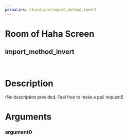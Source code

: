 ```yaml
---
permalink: /functions/import_method_invert
---
```

# Room of Haha Screen  
## import_method_invert  
&nbsp;  
# Description  
(No description provided. Feel free to make a pull request!) 
&nbsp;  
# Arguments
### argument0

&nbsp;  


